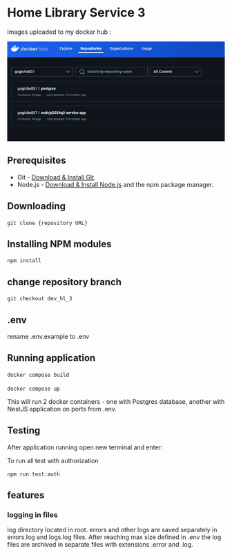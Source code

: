 # Home Library Service 3

images uploaded to my docker hub :

![alt text](image.png)

## Prerequisites

- Git - [Download & Install Git](https://git-scm.com/downloads).
- Node.js - [Download & Install Node.js](https://nodejs.org/en/download/) and the npm package manager.

## Downloading

```
git clone {repository URL}
```

## Installing NPM modules

```
npm install
```

## change repository branch

```
git checkout dev_hl_3
```

## .env

rename .env.example to .env

## Running application

```
docker compose build

docker compose up
```

This will run 2 docker containers - one with Postgres database, another with NestJS application on ports from .env.

## Testing

After application running open new terminal and enter:

To run all test with authorization

```
npm run test:auth
```


## features

### logging in files

log directory located in root. errors and other logs are saved separately in errors.log and logs.log files. After reaching max size defined in .env the log files are archived in separate files with extensions .error and .log.

